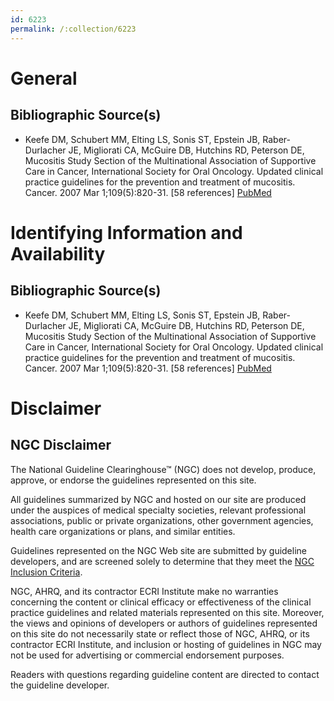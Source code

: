 ```yaml
---
id: 6223
permalink: /:collection/6223
---
```


# General

## Bibliographic Source(s)

- Keefe DM, Schubert MM, Elting LS, Sonis ST, Epstein JB, Raber-Durlacher JE, Migliorati CA, McGuire DB, Hutchins RD, Peterson DE, Mucositis Study Section of the Multinational Association of Supportive Care in Cancer, International Society for Oral Oncology. Updated clinical practice guidelines for the prevention and treatment of mucositis. Cancer. 2007 Mar 1;109(5):820-31. [58 references] [ PubMed ](http://www.ncbi.nlm.nih.gov/entrez/query.fcgi?cmd=Retrieve&db=pubmed&dopt=Abstract&list_uids=17236223)

# Identifying Information and Availability

## Bibliographic Source(s)

- Keefe DM, Schubert MM, Elting LS, Sonis ST, Epstein JB, Raber-Durlacher JE, Migliorati CA, McGuire DB, Hutchins RD, Peterson DE, Mucositis Study Section of the Multinational Association of Supportive Care in Cancer, International Society for Oral Oncology. Updated clinical practice guidelines for the prevention and treatment of mucositis. Cancer. 2007 Mar 1;109(5):820-31. [58 references] [ PubMed ](http://www.ncbi.nlm.nih.gov/entrez/query.fcgi?cmd=Retrieve&db=pubmed&dopt=Abstract&list_uids=17236223)

# Disclaimer

## NGC Disclaimer

The National Guideline Clearinghouse™ (NGC) does not develop, produce, approve, or endorse the guidelines represented on this site.

All guidelines summarized by NGC and hosted on our site are produced under the auspices of medical specialty societies, relevant professional associations, public or private organizations, other government agencies, health care organizations or plans, and similar entities.

Guidelines represented on the NGC Web site are submitted by guideline developers, and are screened solely to determine that they meet the [NGC Inclusion Criteria](/help-and-about/summaries/inclusion-criteria).

NGC, AHRQ, and its contractor ECRI Institute make no warranties concerning the content or clinical efficacy or effectiveness of the clinical practice guidelines and related materials represented on this site. Moreover, the views and opinions of developers or authors of guidelines represented on this site do not necessarily state or reflect those of NGC, AHRQ, or its contractor ECRI Institute, and inclusion or hosting of guidelines in NGC may not be used for advertising or commercial endorsement purposes.

Readers with questions regarding guideline content are directed to contact the guideline developer.

